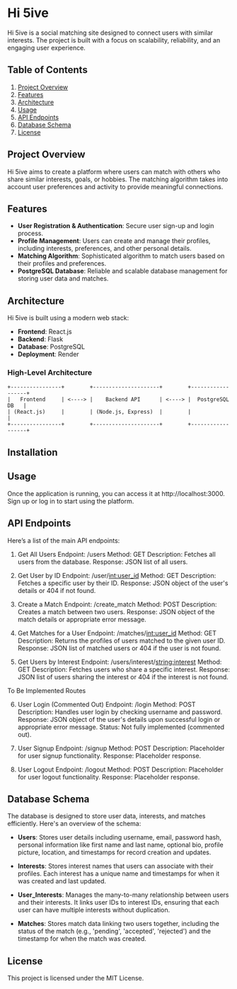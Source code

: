 # Hi 5ive

Hi 5ive is a social matching site designed to connect users with similar interests. The project is built with a focus on scalability, reliability, and an engaging user experience.

## Table of Contents

1. [Project Overview](#project-overview)
2. [Features](#features)
3. [Architecture](#architecture)
4. [Usage](#usage)
5. [API Endpoints](#api-endpoints)
6. [Database Schema](#database-schema)
7. [License](#license)

## Project Overview

Hi 5ive aims to create a platform where users can match with others who share similar interests, goals, or hobbies. The matching algorithm takes into account user preferences and activity to provide meaningful connections.

## Features

- **User Registration & Authentication**: Secure user sign-up and login process.
- **Profile Management**: Users can create and manage their profiles, including interests, preferences, and other personal details.
- **Matching Algorithm**: Sophisticated algorithm to match users based on their profiles and preferences.
- **PostgreSQL Database**: Reliable and scalable database management for storing user data and matches.

## Architecture

Hi 5ive is built using a modern web stack:

- **Frontend**: React.js
- **Backend**: Flask
- **Database**: PostgreSQL
- **Deployment**: Render

### High-Level Architecture

```plaintext
+----------------+        +---------------------+        +------------------+
|   Frontend     | <----> |    Backend API      | <----> |  PostgreSQL DB   |
| (React.js)     |        | (Node.js, Express)  |        |                  |
+----------------+        +---------------------+        +------------------+
```

## Installation



## Usage
Once the application is running, you can access it at http://localhost:3000. Sign up or log in to start using the platform.


## API Endpoints

Here’s a list of the main API endpoints:
  1. Get All Users
      Endpoint: /users
      Method: GET
      Description: Fetches all users from the database.
      Response: JSON list of all users.

  2. Get User by ID
      Endpoint: /user/<int:user_id>
      Method: GET
      Description: Fetches a specific user by their ID.
      Response: JSON object of the user's details or 404 if not found.

  3. Create a Match
      Endpoint: /create_match
      Method: POST
      Description: Creates a match between two users.
      Response: JSON object of the match details or appropriate error message.

  4. Get Matches for a User
      Endpoint: /matches/<int:user_id>
      Method: GET
      Description: Returns the profiles of users matched to the given user ID.
      Response: JSON list of matched users or 404 if the user is not found.

  5. Get Users by Interest
      Endpoint: /users/interest/<string:interest>
      Method: GET
      Description: Fetches users who share a specific interest.
      Response: JSON list of users sharing the interest or 404 if the interest is not found.

To Be Implemented Routes

  6. User Login (Commented Out)
      Endpoint: /login
      Method: POST
      Description: Handles user login by checking username and password.
      Response: JSON object of the user's details upon successful login or appropriate error message.
      Status: Not fully implemented (commented out).

  7. User Signup
      Endpoint: /signup
      Method: POST
      Description: Placeholder for user signup functionality.
      Response: Placeholder response.

  8. User Logout
      Endpoint: /logout
      Method: POST
      Description: Placeholder for user logout functionality.
      Response: Placeholder response.

## Database Schema

The database is designed to store user data, interests, and matches efficiently. Here's an overview of the schema:

- **Users**: Stores user details including username, email, password hash, personal information like first name and last name, optional bio, profile picture, location, and timestamps for record creation and updates.

- **Interests**: Stores interest names that users can associate with their profiles. Each interest has a unique name and timestamps for when it was created and last updated.

- **User_Interests**: Manages the many-to-many relationship between users and their interests. It links user IDs to interest IDs, ensuring that each user can have multiple interests without duplication.

- **Matches**: Stores match data linking two users together, including the status of the match (e.g., 'pending', 'accepted', 'rejected') and the timestamp for when the match was created.


## License

This project is licensed under the MIT License.


